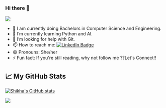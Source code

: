 ### Hi there 👋
![](https://shikha.com/ghpvc/?username=Shikha785&color=green)
 
- 🔭 I am currently doing Bachelors in Computer Science and Engineering.
- 🌱 I’m currently learning Python and AI.
- 🤔 I’m looking for help with Git. 
- 📫 How to reach me: [![LinkedIn Badge](https://img.shields.io/badge/LinkedIn-Profile-informational?style=flat&logo=linkedin&logoColor=white&color=0D76A8)](https://www.linkedin.com/in/shikha-srivastava-7b5b401b9/)
- 😄 Pronouns: She/her
- ⚡ Fun fact: If you're still reading, why not follow me ??Let's Connect!!


## &#x1f4c8; My GitHub Stats
[![Shikha's GitHub stats](https://github-readme-stats.vercel.app/api?username=Shikha785&theme=gotham)](https://github.com/anuraghazra/github-readme-stats)

![](https://komarev.com/ghpvc/?username=Shikha785&color=red)




